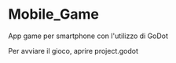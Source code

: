 # Mobile_Game
App game per smartphone con l'utilizzo di GoDot

Per avviare il gioco, aprire project.godot
